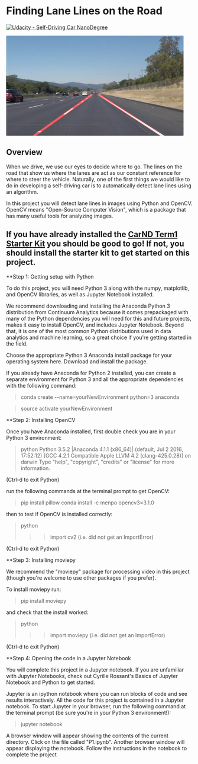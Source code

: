 # **Finding Lane Lines on the Road** 
[![Udacity - Self-Driving Car NanoDegree](https://s3.amazonaws.com/udacity-sdc/github/shield-carnd.svg)](http://www.udacity.com/drive)

<img src="examples/laneLines_thirdPass.jpg" width="480" alt="Combined Image" />

Overview
---

When we drive, we use our eyes to decide where to go.  The lines on the road that show us where the lanes are act as our constant reference for where to steer the vehicle.  Naturally, one of the first things we would like to do in developing a self-driving car is to automatically detect lane lines using an algorithm.

In this project you will detect lane lines in images using Python and OpenCV.  OpenCV means "Open-Source Computer Vision", which is a package that has many useful tools for analyzing images.  



## If you have already installed the [CarND Term1 Starter Kit](https://github.com/udacity/CarND-Term1-Starter-Kit/blob/master/README.md) you should be good to go!   If not, you should install the starter kit to get started on this project. ##

 


**Step 1: Getting setup with Python

To do this project, you will need Python 3 along with the numpy, matplotlib, and OpenCV libraries, as well as Jupyter Notebook installed.

We recommend downloading and installing the Anaconda Python 3 distribution from Continuum Analytics because it comes prepackaged with many of the Python dependencies you will need for this and future projects, makes it easy to install OpenCV, and includes Jupyter Notebook. Beyond that, it is one of the most common Python distributions used in data analytics and machine learning, so a great choice if you're getting started in the field.

Choose the appropriate Python 3 Anaconda install package for your operating system here. Download and install the package.

If you already have Anaconda for Python 2 installed, you can create a separate environment for Python 3 and all the appropriate dependencies with the following command:

> conda create --name=yourNewEnvironment python=3 anaconda

> source activate yourNewEnvironment

**Step 2: Installing OpenCV

Once you have Anaconda installed, first double check you are in your Python 3 environment:

>python
Python 3.5.2 |Anaconda 4.1.1 (x86_64)| (default, Jul 2 2016, 17:52:12)
[GCC 4.2.1 Compatible Apple LLVM 4.2 (clang-425.0.28)] on darwin
Type "help", "copyright", "credits" or "license" for more information.
>>>
(Ctrl-d to exit Python)

run the following commands at the terminal prompt to get OpenCV:

> pip install pillow
> conda install -c menpo opencv3=3.1.0

then to test if OpenCV is installed correctly:

> python
>>> import cv2
>>> (i.e. did not get an ImportError)

(Ctrl-d to exit Python)

**Step 3: Installing moviepy

We recommend the "moviepy" package for processing video in this project (though you're welcome to use other packages if you prefer).

To install moviepy run:

>pip install moviepy

and check that the install worked:

>python
>>>import moviepy
>>> (i.e. did not get an ImportError)

(Ctrl-d to exit Python)

**Step 4: Opening the code in a Jupyter Notebook

You will complete this project in a Jupyter notebook. If you are unfamiliar with Jupyter Notebooks, check out Cyrille Rossant's Basics of Jupyter Notebook and Python to get started.

Jupyter is an ipython notebook where you can run blocks of code and see results interactively. All the code for this project is contained in a Jupyter notebook. To start Jupyter in your browser, run the following command at the terminal prompt (be sure you're in your Python 3 environment!):

> jupyter notebook

A browser window will appear showing the contents of the current directory. Click on the file called "P1.ipynb". Another browser window will appear displaying the notebook. Follow the instructions in the notebook to complete the project
 

